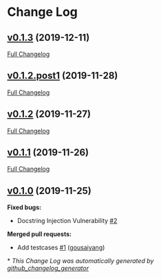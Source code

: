 # Change Log

## [v0.1.3](https://github.com/pybpc/walrus/tree/v0.1.3) (2019-12-11)
[Full Changelog](https://github.com/pybpc/walrus/compare/v0.1.2.post1...v0.1.3)

## [v0.1.2.post1](https://github.com/pybpc/walrus/tree/v0.1.2.post1) (2019-11-28)
[Full Changelog](https://github.com/pybpc/walrus/compare/v0.1.2...v0.1.2.post1)

## [v0.1.2](https://github.com/pybpc/walrus/tree/v0.1.2) (2019-11-27)
[Full Changelog](https://github.com/pybpc/walrus/compare/v0.1.1...v0.1.2)

## [v0.1.1](https://github.com/pybpc/walrus/tree/v0.1.1) (2019-11-26)
[Full Changelog](https://github.com/pybpc/walrus/compare/v0.1.0...v0.1.1)

## [v0.1.0](https://github.com/pybpc/walrus/tree/v0.1.0) (2019-11-25)
**Fixed bugs:**

- Docstring Injection Vulnerability [\#2](https://github.com/pybpc/walrus/issues/2)

**Merged pull requests:**

- Add testcases [\#1](https://github.com/pybpc/walrus/pull/1) ([gousaiyang](https://github.com/gousaiyang))



\* *This Change Log was automatically generated by [github_changelog_generator](https://github.com/skywinder/Github-Changelog-Generator)*
